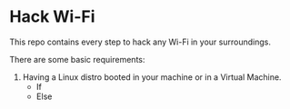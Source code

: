 # Hack Wi-Fi
This repo contains every step to hack any Wi-Fi in your surroundings.  

There are some basic requirements:
1) Having a Linux distro booted in your machine or in a Virtual Machine.
   - If
   - Else
   

